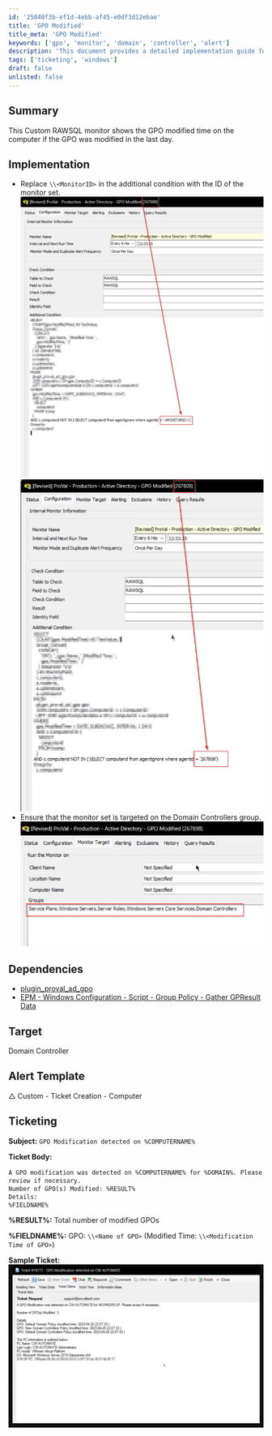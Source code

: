 ```yaml
---
id: '25040f3b-ef1d-4ebb-af45-e0df3d12ebae'
title: 'GPO Modified'
title_meta: 'GPO Modified'
keywords: ['gpo', 'monitor', 'domain', 'controller', 'alert']
description: 'This document provides a detailed implementation guide for a Custom RAWSQL monitor that tracks GPO modifications on Domain Controllers, alerting when changes have occurred within the last day. It includes setup instructions, dependencies, and a sample ticket template for notifying administrators of detected modifications.'
tags: ['ticketing', 'windows']
draft: false
unlisted: false
---
```


## Summary

This Custom RAWSQL monitor shows the GPO modified time on the computer if the GPO was modified in the last day.

## Implementation

- Replace `\\<MonitorID>` in the additional condition with the ID of the monitor set.  
  ![Image 1](../../../static/img/GPO-Modified/image_1.png)  
  ![Image 2](../../../static/img/GPO-Modified/image_2.png)  
- Ensure that the monitor set is targeted on the Domain Controllers group.  
  ![Image 3](../../../static/img/GPO-Modified/image_3.png)  

## Dependencies

- [plugin_proval_ad_gpo](<../tables/plugin_proval_ad_gpo.md>)  
- [EPM - Windows Configuration - Script - Group Policy - Gather GPResult Data](<../scripts/Group Policy - Gather GPResult Data.md>)  

## Target

Domain Controller

## Alert Template

△ Custom - Ticket Creation - Computer

## Ticketing

**Subject:** `GPO Modification detected on %COMPUTERNAME%`

**Ticket Body:**  
```
A GPO modification was detected on %COMPUTERNAME% for %DOMAIN%. Please review if necessary.
Number of GPO(s) Modified: %RESULT%
Details:  
%FIELDNAME%
```

**%RESULT%:** Total number of modified GPOs  

**%FIELDNAME%:** GPO: `\\<Name of GPO>` (Modified Time: `\\<Modification Time of GPO>`)  

**Sample Ticket:**  
![Sample Ticket Image](../../../static/img/GPO-Modified/image_4.png)  



